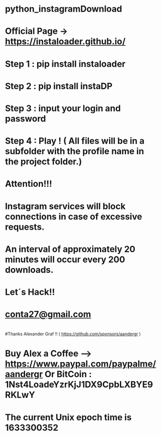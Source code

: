 # python_instagramDownload
# Official Page -> https://instaloader.github.io/

# Step 1 : pip install instaloader
# Step 2 : pip install instaDP
# Step 3 : input your login and password
# Step 4 : Play ! ( All files will be in a subfolder with the profile name in the project folder.)

# Attention!!! 
# Instagram services will block connections in case of excessive requests. 
# An interval of approximately 20 minutes will occur every 200 downloads.

# Let´s Hack!!
# conta27@gmail.com
# 
#Thanks Alexander Graf !! ( https://github.com/sponsors/aandergr )
# Buy Alex a Coffee --> https://www.paypal.com/paypalme/aandergr   Or BitCoin : 1Nst4LoadeYzrKjJ1DX9CpbLXBYE9RKLwY

# The current Unix epoch time is  1633300352

